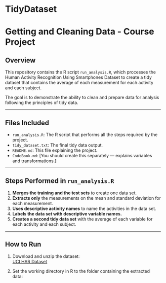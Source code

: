 # TidyDataset
# Getting and Cleaning Data - Course Project

## Overview

This repository contains the R script `run_analysis.R`, which processes the Human Activity Recognition Using Smartphones Dataset to create a tidy dataset that contains the average of each measurement for each activity and each subject.

The goal is to demonstrate the ability to clean and prepare data for analysis following the principles of tidy data.

---

## Files Included

- `run_analysis.R`: The R script that performs all the steps required by the project.
- `tidy_dataset.txt`: The final tidy data output.
- `README.md`: This file explaining the project.
- `CodeBook.md`: [You should create this separately — explains variables and transformations.]

---

## Steps Performed in `run_analysis.R`

1. **Merges the training and the test sets** to create one data set.
2. **Extracts only** the measurements on the mean and standard deviation for each measurement.
3. **Uses descriptive activity names** to name the activities in the data set.
4. **Labels the data set with descriptive variable names.**
5. **Creates a second tidy data set** with the average of each variable for each activity and each subject.

---

## How to Run

1. Download and unzip the dataset:  
   [UCI HAR Dataset](https://archive.ics.uci.edu/ml/datasets/human+activity+recognition+using+smartphones)

2. Set the working directory in R to the folder containing the extracted data:
